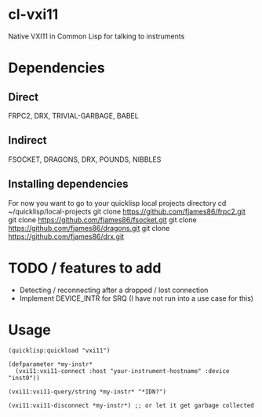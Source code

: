 # cl-vxi11
Native VXI11 in Common Lisp for talking to instruments

# Dependencies

## Direct

FRPC2, DRX, TRIVIAL-GARBAGE, BABEL

## Indirect

FSOCKET, DRAGONS, DRX, POUNDS, NIBBLES

## Installing dependencies

For now you want to go to your quicklisp local projects directory
    cd ~/quicklisp/local-projects
    git clone https://github.com/fjames86/frpc2.git
    git clone https://github.com/fjames86/fsocket.git
    git clone https://github.com/fjames86/dragons.git
    git clone https://github.com/fjames86/drx.git

# TODO / features to add

* Detecting / reconnecting after a dropped / lost connection
* Implement DEVICE_INTR for SRQ (I have not run into a use case for this)

# Usage

    (quicklisp:quickload "vxi11")

    (defparameter *my-instr*
      (vxi11:vxi11-connect :host "your-instrument-hostname" :device "inst0"))

    (vxi11:vxi11-query/string *my-instr* "*IDN?")

    (vxi11:vxi11-disconnect *my-instr*) ;; or let it get garbage collected

